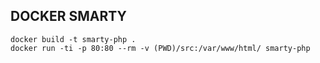 ## DOCKER SMARTY

```
docker build -t smarty-php .
docker run -ti -p 80:80 --rm -v (PWD)/src:/var/www/html/ smarty-php
```
